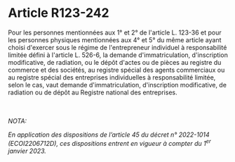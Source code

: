 # Article R123-242

<p>Pour les personnes mentionnées aux 1° et 2° de l'article L. 123-36 et pour les personnes physiques mentionnées aux 4° et 5° du même article ayant choisi d'exercer sous le régime de l'entrepreneur individuel à responsabilité limitée défini à l'article L. 526-6, la demande d'immatriculation, d'inscription modificative, de radiation, ou le dépôt d'actes ou de pièces au registre du commerce et des sociétés, au registre spécial des agents commerciaux ou au registre spécial des entreprises individuelles à responsabilité limitée, selon le cas, vaut demande d'immatriculation, d'inscription modificative, de radiation ou de dépôt au Registre national des entreprises.</p><br/><br/><i>NOTA:<p>En application des dispositions de l’article 45 du décret n° 2022-1014 (ECOI2206712D), ces dispositions entrent en vigueur à compter du 1<sup>er</sup> janvier 2023.</p></i>